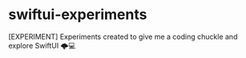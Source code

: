 # swiftui-experiments
[EXPERIMENT] Experiments created to give me a coding chuckle and explore SwiftUI 🌩💻

